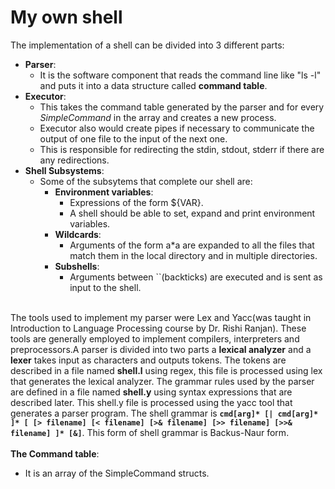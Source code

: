 # My own shell


The implementation of a shell can be divided into 3 different parts:<br/>
  + __Parser__:
    + It is the software component that reads the command line like "ls -l" and puts it into a data structure called **command table**.
  + __Executor__:
    + This takes the command table generated by the parser and for every *SimpleCommand* in the array and creates a new process.
    + Executor also would create pipes if necessary to communicate the output of one file to the input of the next one.
    + This is responsible for redirecting the stdin, stdout, stderr if there are any redirections.
  + __Shell Subsystems__:
    + Some of the subsytems that complete our shell are:
      + **Environment variables**: 
        + Expressions of the form ${VAR}.
        + A shell should be able to set, expand and print environment variables.
      + **Wildcards**:
        + Arguments of the form a*a are expanded to all the files that match them in the local directory and in multiple directories.
      + **Subshells**:
        + Arguments between ``(backticks) are executed and is sent as input to the shell.
        <br/>
The tools used to implement my parser were Lex and Yacc(was taught in Introduction to Language Processing course by Dr. Rishi Ranjan).
These tools are generally employed to implement compilers, interpreters and preprocessors.A parser is divided into two parts a 
**lexical analyzer** and a **lexer** takes input as characters and outputs tokens. The tokens are described in a file named 
**shell.l** using regex, this file is processed using lex that generates the lexical analyzer. The grammar rules used by the parser
are defined in a file named **shell.y** using syntax expressions that are described later. This shell.y file is processed using the
yacc tool that generates a parser program. The shell grammar is __`cmd[arg]* [| cmd[arg]* ]* [ [> filename] [< filename] [>& filename]
[>> filename] [>>& filename] ]* [&]`__. This form of shell grammar is Backus-Naur form.
<br/>
<br/>
__The Command table__:
  + It is an array of the SimpleCommand structs.
